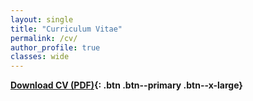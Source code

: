 ```yaml
---
layout: single
title: "Curriculum Vitae"
permalink: /cv/
author_profile: true
classes: wide
---
```


**[Download CV (PDF)](/assets/docs/CV_ChendongXin.pdf){: .btn .btn--primary .btn--x-large}**
